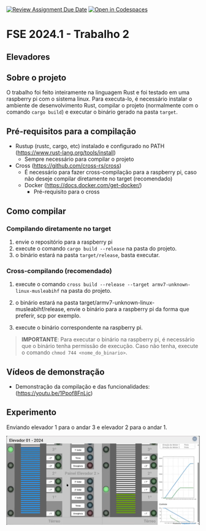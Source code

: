 [![Review Assignment Due Date](https://classroom.github.com/assets/deadline-readme-button-22041afd0340ce965d47ae6ef1cefeee28c7c493a6346c4f15d667ab976d596c.svg)](https://classroom.github.com/a/z3oDTWtZ)
[![Open in Codespaces](https://classroom.github.com/assets/launch-codespace-2972f46106e565e64193e422d61a12cf1da4916b45550586e14ef0a7c637dd04.svg)](https://classroom.github.com/open-in-codespaces?assignment_repo_id=15435869)

# FSE 2024.1 - Trabalho 2

## Elevadores

## Sobre o projeto

O trabalho foi feito inteiramente na linguagem Rust e foi testado em uma raspberry pi com o sistema linux. Para executa-lo, é necessário instalar o ambiente de desenvolvimento Rust, compilar o projeto (normalmente com o comando `cargo build`) e executar o binário gerado na pasta `target`.

## Pré-requisitos para a compilação

- Rustup (rustc, cargo, etc) instalado e configurado no PATH (https://www.rust-lang.org/tools/install)
    - Sempre necessário para compilar o projeto
- Cross (https://github.com/cross-rs/cross)
  - É necessário para fazer cross-compilação para a raspberry pi, caso não deseje compilar diretamente no target (recomendado)
  - Docker (https://docs.docker.com/get-docker/)
    - Pré-requisito para o cross

## Como compilar

### Compilando diretamente no target

1. envie o repositório para a raspberry pi
2. execute o comando `cargo build --release` na pasta do projeto.
3. o binário estará na pasta `target/release`, basta executar.

### Cross-compilando (recomendado)

1. execute o comando `cross build --release --target armv7-unknown-linux-musleabihf` na pasta do projeto.

2. o binário estará na pasta target/armv7-unknown-linux-musleabihf/release, envie o binário para a raspberry pi da forma que preferir, scp por exemplo.

3. execute o binário correspondente na raspberry pi.

> **IMPORTANTE**: Para executar o binário na raspberry pi, é necessário que o binário tenha permissão de execução. Caso não tenha, execute o comando `chmod 744 <nome_do_binario>`.

## Vídeos de demonstração
- Demonstração da compilação e das funcionalidades: (https://youtu.be/1Ppof8FnLjc)

## Experimento

Enviando elevador 1 para o andar 3 e elevador 2 para o andar 1.

![Experimento](./assets/experimento.png)